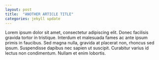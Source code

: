 ```yaml
---
layout: post
title:  "ANOTHER ARTICLE TITLE"
categories: jekyll update
---
```

Lorem ipsum dolor sit amet, consectetur adipiscing elit. Donec facilisis gravida tortor in tristique. Interdum et malesuada fames ac ante ipsum primis in faucibus. Sed magna nulla, gravida at placerat non, rhoncus sed ipsum. Suspendisse dapibus nec sapien ut suscipit. Curabitur varius id lectus non condimentum. Nullam et enim lobortis.
